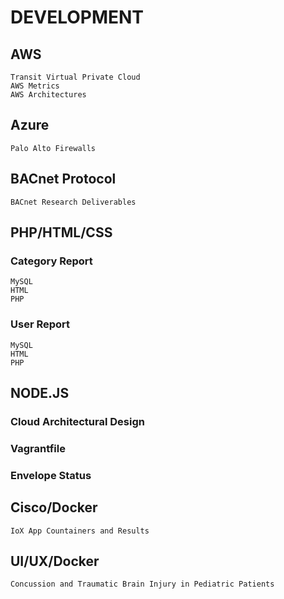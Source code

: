 # DEVELOPMENT
## AWS 
```
Transit Virtual Private Cloud
AWS Metrics
AWS Architectures
```
## Azure
```
Palo Alto Firewalls
```
## BACnet Protocol
```
BACnet Research Deliverables
```
## PHP/HTML/CSS
### Category Report
```
MySQL 
HTML
PHP
```
### User Report 
```
MySQL 
HTML
PHP
```
## NODE.JS
### Cloud Architectural Design
### Vagrantfile
### Envelope Status 

## Cisco/Docker
```
IoX App Countainers and Results 
```
## UI/UX/Docker
```
Concussion and Traumatic Brain Injury in Pediatric Patients
```
